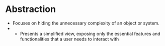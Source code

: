 # Abstraction 
- Focuses on hiding the unnecessary complexity of an object or system.
- - Presents a simplified view, exposing only the essential features and functionalities that a user needs to interact with
